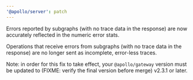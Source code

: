 ```yaml
---
'@apollo/server': patch
---
```


Errors reported by subgraphs (with no trace data in the response) are now accurately reflected in the numeric error stats.

Operations that receive errors from subgraphs (with no trace data in the response) are no longer sent as incomplete, error-less traces.

Note: in order for this fix to take effect, your `@apollo/gateway` version must be updated to (FIXME: verify the final version before merge) v2.3.1 or later.
